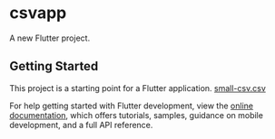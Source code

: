 # csvapp

A new Flutter project.

## Getting Started

This project is a starting point for a Flutter application.
[small-csv.csv](https://github.com/KhuntJenish/WindowsCsvApp/files/10741227/small-csv.csv)

For help getting started with Flutter development, view the
[online documentation](https://docs.flutter.dev/), which offers tutorials,
samples, guidance on mobile development, and a full API reference.
